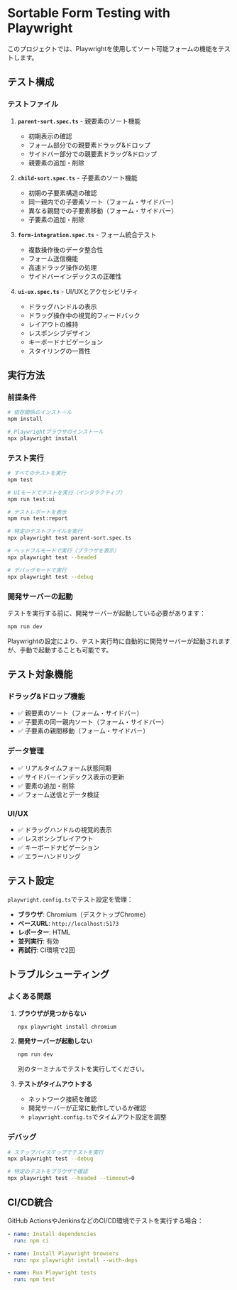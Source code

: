 # Sortable Form Testing with Playwright

このプロジェクトでは、Playwrightを使用してソート可能フォームの機能をテストします。

## テスト構成

### テストファイル

1. **`parent-sort.spec.ts`** - 親要素のソート機能
    - 初期表示の確認
    - フォーム部分での親要素ドラッグ&ドロップ
    - サイドバー部分での親要素ドラッグ&ドロップ
    - 親要素の追加・削除

2. **`child-sort.spec.ts`** - 子要素のソート機能
    - 初期の子要素構造の確認
    - 同一親内での子要素ソート（フォーム・サイドバー）
    - 異なる親間での子要素移動（フォーム・サイドバー）
    - 子要素の追加・削除

3. **`form-integration.spec.ts`** - フォーム統合テスト
    - 複数操作後のデータ整合性
    - フォーム送信機能
    - 高速ドラッグ操作の処理
    - サイドバーインデックスの正確性

4. **`ui-ux.spec.ts`** - UI/UXとアクセシビリティ
    - ドラッグハンドルの表示
    - ドラッグ操作中の視覚的フィードバック
    - レイアウトの維持
    - レスポンシブデザイン
    - キーボードナビゲーション
    - スタイリングの一貫性

## 実行方法

### 前提条件

```bash
# 依存関係のインストール
npm install

# Playwrightブラウザのインストール
npx playwright install
```

### テスト実行

```bash
# すべてのテストを実行
npm test

# UIモードでテストを実行（インタラクティブ）
npm run test:ui

# テストレポートを表示
npm run test:report

# 特定のテストファイルを実行
npx playwright test parent-sort.spec.ts

# ヘッドフルモードで実行（ブラウザを表示）
npx playwright test --headed

# デバッグモードで実行
npx playwright test --debug
```

### 開発サーバーの起動

テストを実行する前に、開発サーバーが起動している必要があります：

```bash
npm run dev
```

Playwrightの設定により、テスト実行時に自動的に開発サーバーが起動されますが、手動で起動することも可能です。

## テスト対象機能

### ドラッグ&ドロップ機能

- ✅ 親要素のソート（フォーム・サイドバー）
- ✅ 子要素の同一親内ソート（フォーム・サイドバー）
- ✅ 子要素の親間移動（フォーム・サイドバー）

### データ管理

- ✅ リアルタイムフォーム状態同期
- ✅ サイドバーインデックス表示の更新
- ✅ 要素の追加・削除
- ✅ フォーム送信とデータ検証

### UI/UX

- ✅ ドラッグハンドルの視覚的表示
- ✅ レスポンシブレイアウト
- ✅ キーボードナビゲーション
- ✅ エラーハンドリング

## テスト設定

`playwright.config.ts`でテスト設定を管理：

- **ブラウザ**: Chromium（デスクトップChrome）
- **ベースURL**: `http://localhost:5173`
- **レポーター**: HTML
- **並列実行**: 有効
- **再試行**: CI環境で2回

## トラブルシューティング

### よくある問題

1. **ブラウザが見つからない**

    ```bash
    npx playwright install chromium
    ```

2. **開発サーバーが起動しない**

    ```bash
    npm run dev
    ```

    別のターミナルでテストを実行してください。

3. **テストがタイムアウトする**
    - ネットワーク接続を確認
    - 開発サーバーが正常に動作しているか確認
    - `playwright.config.ts`でタイムアウト設定を調整

### デバッグ

```bash
# ステップバイステップでテストを実行
npx playwright test --debug

# 特定のテストをブラウザで確認
npx playwright test --headed --timeout=0
```

## CI/CD統合

GitHub ActionsやJenkinsなどのCI/CD環境でテストを実行する場合：

```yaml
- name: Install dependencies
  run: npm ci

- name: Install Playwright browsers
  run: npx playwright install --with-deps

- name: Run Playwright tests
  run: npm test
```
